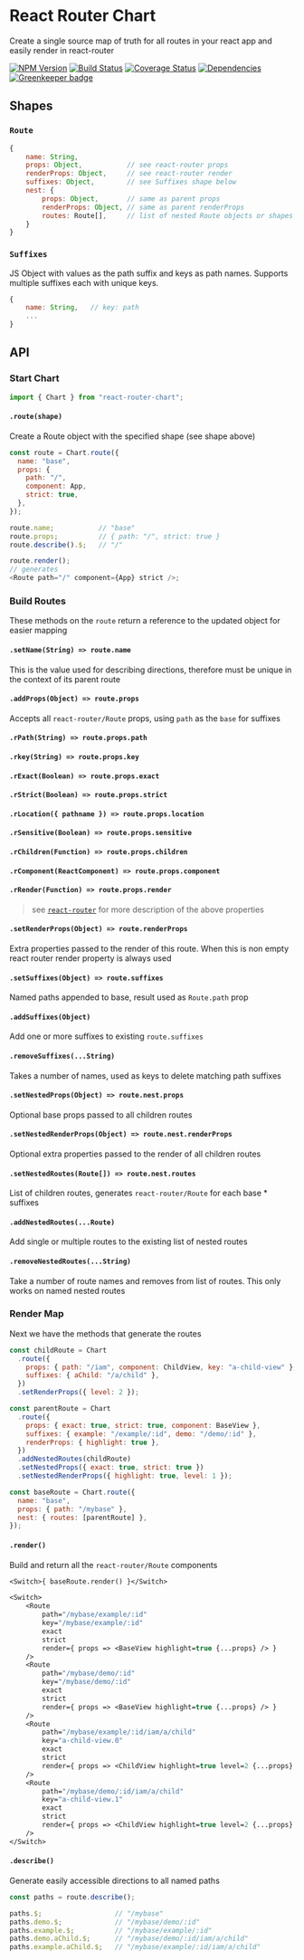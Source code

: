 # React Router Chart

Create a single source map of truth for all routes in your react app and easily render in react-router

[![NPM Version](https://img.shields.io/npm/v/react-router-chart.svg)](https://www.npmjs.com/package/react-router-chart)
[![Build Status](https://travis-ci.org/iamogbz/react-router-chart.svg?branch=master)](https://travis-ci.org/iamogbz/react-router-chart?branch=master)
[![Coverage Status](https://coveralls.io/repos/github/iamogbz/react-router-chart/badge.svg?branch=master&cache=0)](https://coveralls.io/github/iamogbz/react-router-chart?branch=master)
[![Dependencies](https://david-dm.org/iamogbz/react-router-chart.svg)](https://www.npmjs.com/package/react-router-chart?activeTab=dependencies)
[![Greenkeeper badge](https://badges.greenkeeper.io/iamogbz/react-router-chart.svg)](https://greenkeeper.io/)

## Shapes

### `Route`

```js
{
    name: String,
    props: Object,           // see react-router props
    renderProps: Object,     // see react-router render
    suffixes: Object,        // see Suffixes shape below
    nest: {
        props: Object,       // same as parent props
        renderProps: Object, // same as parent renderProps
        routes: Route[],     // list of nested Route objects or shapes
    }
}
```

### `Suffixes`

JS Object with values as the path suffix and keys as path names.
Supports multiple suffixes each with unique keys.

```js
{
    name: String,   // key: path
    ...
}
```

## API

### Start Chart

```js
import { Chart } from "react-router-chart";
```

#### `.route(shape)`

Create a Route object with the specified shape (see shape above)

```js
const route = Chart.route({
  name: "base",
  props: {
    path: "/",
    component: App,
    strict: true,
  },
});

route.name;           // "base"
route.props;          // { path: "/", strict: true }
route.describe().$;   // "/"

route.render();
// generates
<Route path="/" component={App} strict />;
```

### Build Routes

These methods on the `route` return a reference to the updated object for easier mapping

#### `.setName(String) => route.name`

This is the value used for describing directions, therefore must be unique in the context of its parent route

#### `.addProps(Object) => route.props`

Accepts all `react-router/Route` props, using `path` as the `base` for suffixes

#### `.rPath(String) => route.props.path`

#### `.rkey(String) => route.props.key`

#### `.rExact(Boolean) => route.props.exact`

#### `.rStrict(Boolean) => route.props.strict`

#### `.rLocation({ pathname }) => route.props.location`

#### `.rSensitive(Boolean) => route.props.sensitive`

#### `.rChildren(Function) => route.props.children`

#### `.rComponent(ReactComponent) => route.props.component`

#### `.rRender(Function) => route.props.render`

> see [`react-router`](https://reacttraining.com/react-router/web/api/Route/component) for more description of the above properties

#### `.setRenderProps(Object) => route.renderProps`

Extra properties passed to the render of this route. When this is non empty react router render property is always used

#### `.setSuffixes(Object) => route.suffixes`

Named paths appended to base, result used as `Route.path` prop

#### `.addSuffixes(Object)`

Add one or more suffixes to existing `route.suffixes`

#### `.removeSuffixes(...String)`

Takes a number of names, used as keys to delete matching path suffixes

#### `.setNestedProps(Object) => route.nest.props`

Optional base props passed to all children routes

#### `.setNestedRenderProps(Object) => route.nest.renderProps`

Optional extra properties passed to the render of all children routes

#### `.setNestedRoutes(Route[]) => route.nest.routes`

List of children routes, generates `react-router/Route` for each base \* suffixes

#### `.addNestedRoutes(...Route)`

Add single or multiple routes to the existing list of nested routes

#### `.removeNestedRoutes(...String)`

Take a number of route names and removes from list of routes. This only works on named nested routes

### Render Map

Next we have the methods that generate the routes

```js
const childRoute = Chart
  .route({
    props: { path: "/iam", component: ChildView, key: "a-child-view" },
    suffixes: { aChild: "/a/child" },
  })
  .setRenderProps({ level: 2 });

const parentRoute = Chart
  .route({
    props: { exact: true, strict: true, component: BaseView },
    suffixes: { example: "/example/:id", demo: "/demo/:id" },
    renderProps: { highlight: true },
  })
  .addNestedRoutes(childRoute)
  .setNestedProps({ exact: true, strict: true })
  .setNestedRenderProps({ highlight: true, level: 1 });

const baseRoute = Chart.route({
  name: "base",
  props: { path: "/mybase" },
  nest: { routes: [parentRoute] },
});
```

#### `.render()`

Build and return all the `react-router/Route` components

```ml
<Switch>{ baseRoute.render() }</Switch>
```

```ml
<Switch>
    <Route
        path="/mybase/example/:id"
        key="/mybase/example/:id"
        exact
        strict
        render={ props => <BaseView highlight=true {...props} /> }
    />
    <Route
        path="/mybase/demo/:id"
        key="/mybase/demo/:id"
        exact
        strict
        render={ props => <BaseView highlight=true {...props} /> }
    />
    <Route
        path="/mybase/example/:id/iam/a/child"
        key="a-child-view.0"
        exact
        strict
        render={ props => <ChildView highlight=true level=2 {...props} /> }
    />
    <Route
        path="/mybase/demo/:id/iam/a/child"
        key="a-child-view.1"
        exact
        strict
        render={ props => <ChildView highlight=true level=2 {...props} /> }
    />
</Switch>
```

#### `.describe()`

Generate easily accessible directions to all named paths

```js
const paths = route.describe();
```

```js
paths.$;                  // "/mybase"
paths.demo.$;             // "/mybase/demo/:id"
paths.example.$;          // "/mybase/example/:id"
paths.demo.aChild.$;      // "/mybase/demo/:id/iam/a/child"
paths.example.aChild.$;   // "/mybase/example/:id/iam/a/child"
```
